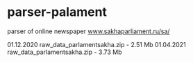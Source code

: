 # parser-palament
parser of online newspaper www.sakhaparliament.ru/sa/
 
01.12.2020 raw_data_parlamentsakha.zip - 2.51 Mb
01.04.2021 raw_data_parlamentsakha.zip - 3.73 Mb
